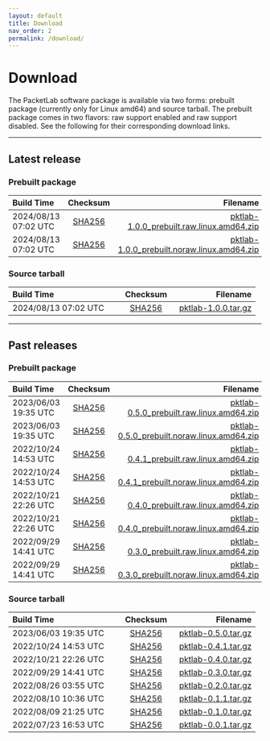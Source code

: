 ```yaml
---
layout: default
title: Download
nav_order: 2
permalink: /download/
---
```


<!--for download table alignment-->
<style>
table th:first-of-type {
    width: 200px;
}
table th:nth-of-type(2) {
    width: 100px;
}
</style>


# Download
The PacketLab software package is available via two forms: prebuilt package (currently only for Linux amd64) and source tarball. The prebuilt package comes in two flavors: raw support enabled and raw support disabled. See the following for their corresponding download links.

---
## Latest release

### Prebuilt package

| Build Time | Checksum | Filename |
| :--------- | :------: | -------: |
| 2024/08/13 07:02 UTC | [SHA256](https://packetlab.web.illinois.edu/release/pktlab-1.0.0_prebuilt.raw.linux.amd64.zip.sha256) | [pktlab-1.0.0_prebuilt.raw.linux.amd64.zip](https://packetlab.web.illinois.edu/release/pktlab-1.0.0_prebuilt.raw.linux.amd64.zip) |
| 2024/08/13 07:02 UTC | [SHA256](https://packetlab.web.illinois.edu/release/pktlab-1.0.0_prebuilt.noraw.linux.amd64.zip.sha256) | [pktlab-1.0.0_prebuilt.noraw.linux.amd64.zip](https://packetlab.web.illinois.edu/release/pktlab-1.0.0_prebuilt.noraw.linux.amd64.zip) |

### Source tarball

| Build Time | Checksum | Filename |
| :--------- | :------: | -------: |
| 2024/08/13 07:02 UTC | [SHA256](https://packetlab.web.illinois.edu/release/pktlab-1.0.0.tar.gz.sha256) | [pktlab-1.0.0.tar.gz](https://packetlab.web.illinois.edu/release/pktlab-1.0.0.tar.gz) |

<!--
> <div class="footer">We provided earlier unreleased v0.5.0 source tarball to anonymous authors of IMC23 submission in March 2023 during private communication. The provided source tarball contains content identical to the 2023/06/03 release.</div>
-->
---
## Past releases

### Prebuilt package

| Build Time | Checksum | Filename |
| :--------- | :------: | -------: |
| 2023/06/03 19:35 UTC | [SHA256](https://packetlab.web.illinois.edu/release/pktlab-0.5.0_prebuilt.raw.linux.amd64.zip.sha256) | [pktlab-0.5.0_prebuilt.raw.linux.amd64.zip](https://packetlab.web.illinois.edu/release/pktlab-0.5.0_prebuilt.raw.linux.amd64.zip) |
| 2023/06/03 19:35 UTC | [SHA256](https://packetlab.web.illinois.edu/release/pktlab-0.5.0_prebuilt.noraw.linux.amd64.zip.sha256) | [pktlab-0.5.0_prebuilt.noraw.linux.amd64.zip](https://packetlab.web.illinois.edu/release/pktlab-0.5.0_prebuilt.noraw.linux.amd64.zip) |
| 2022/10/24 14:53 UTC | [SHA256](https://packetlab.web.illinois.edu/release/pktlab-0.4.1_prebuilt.raw.linux.amd64.zip.sha256) | [pktlab-0.4.1_prebuilt.raw.linux.amd64.zip](https://packetlab.web.illinois.edu/release/pktlab-0.4.1_prebuilt.raw.linux.amd64.zip) |
| 2022/10/24 14:53 UTC | [SHA256](https://packetlab.web.illinois.edu/release/pktlab-0.4.1_prebuilt.noraw.linux.amd64.zip.sha256) | [pktlab-0.4.1_prebuilt.noraw.linux.amd64.zip](https://packetlab.web.illinois.edu/release/pktlab-0.4.1_prebuilt.noraw.linux.amd64.zip) |
| 2022/10/21 22:26 UTC | [SHA256](https://packetlab.web.illinois.edu/release/pktlab-0.4.0_prebuilt.raw.linux.amd64.zip.sha256) | [pktlab-0.4.0_prebuilt.raw.linux.amd64.zip](https://packetlab.web.illinois.edu/release/pktlab-0.4.0_prebuilt.raw.linux.amd64.zip) |
| 2022/10/21 22:26 UTC | [SHA256](https://packetlab.web.illinois.edu/release/pktlab-0.4.0_prebuilt.noraw.linux.amd64.zip.sha256) | [pktlab-0.4.0_prebuilt.noraw.linux.amd64.zip](https://packetlab.web.illinois.edu/release/pktlab-0.4.0_prebuilt.noraw.linux.amd64.zip) |
| 2022/09/29 14:41 UTC | [SHA256](https://packetlab.web.illinois.edu/release/pktlab-0.3.0_prebuilt.raw.linux.amd64.zip.sha256) | [pktlab-0.3.0_prebuilt.raw.linux.amd64.zip](https://packetlab.web.illinois.edu/release/pktlab-0.3.0_prebuilt.raw.linux.amd64.zip) |
| 2022/09/29 14:41 UTC | [SHA256](https://packetlab.web.illinois.edu/release/pktlab-0.3.0_prebuilt.noraw.linux.amd64.zip.sha256) | [pktlab-0.3.0_prebuilt.noraw.linux.amd64.zip](https://packetlab.web.illinois.edu/release/pktlab-0.3.0_prebuilt.noraw.linux.amd64.zip) |

### Source tarball

| Build Time | Checksum | Filename |
| :--------- | :------: | -------: |
| 2023/06/03 19:35 UTC | [SHA256](https://packetlab.web.illinois.edu/release/pktlab-0.5.0.tar.gz.sha256) | [pktlab-0.5.0.tar.gz](https://packetlab.web.illinois.edu/release/pktlab-0.5.0.tar.gz) |
| 2022/10/24 14:53 UTC | [SHA256](https://packetlab.web.illinois.edu/release/pktlab-0.4.1.tar.gz.sha256) | [pktlab-0.4.1.tar.gz](https://packetlab.web.illinois.edu/release/pktlab-0.4.1.tar.gz) |
| 2022/10/21 22:26 UTC | [SHA256](https://packetlab.web.illinois.edu/release/pktlab-0.4.0.tar.gz.sha256) | [pktlab-0.4.0.tar.gz](https://packetlab.web.illinois.edu/release/pktlab-0.4.0.tar.gz) |
| 2022/09/29 14:41 UTC | [SHA256](https://packetlab.web.illinois.edu/release/pktlab-0.3.0.tar.gz.sha256) | [pktlab-0.3.0.tar.gz](https://packetlab.web.illinois.edu/release/pktlab-0.3.0.tar.gz) |
| 2022/08/26 03:55 UTC | [SHA256](https://packetlab.web.illinois.edu/release/pktlab-0.2.0.tar.gz.sha256) | [pktlab-0.2.0.tar.gz](https://packetlab.web.illinois.edu/release/pktlab-0.2.0.tar.gz) |
| 2022/08/10 10:36 UTC | [SHA256](https://packetlab.web.illinois.edu/release/pktlab-0.1.1.tar.gz.sha256) | [pktlab-0.1.1.tar.gz](https://packetlab.web.illinois.edu/release/pktlab-0.1.1.tar.gz) |
| 2022/08/09 21:25 UTC | [SHA256](https://packetlab.web.illinois.edu/release/pktlab-0.1.0.tar.gz.sha256) | [pktlab-0.1.0.tar.gz](https://packetlab.web.illinois.edu/release/pktlab-0.1.0.tar.gz) |
| 2022/07/23 16:53 UTC | [SHA256](https://packetlab.web.illinois.edu/release/pktlab-0.0.1.tar.gz.sha256) | [pktlab-0.0.1.tar.gz](https://packetlab.web.illinois.edu/release/pktlab-0.0.1.tar.gz) |